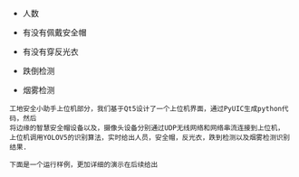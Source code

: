 - 人数
- 有没有佩戴安全帽
- 有没有穿反光衣

- 跌倒检测
- 烟雾检测





```
工地安全小助手上位机部分，我们基于Qt5设计了一个上位机界面，通过PyUIC生成python代码，然后
将边缘的智慧安全帽设备以及，摄像头设备分别通过UDP无线网络和网络串流连接到上位机，
上位机调用YOLOV5的识别算法，实时给出人员，安全帽，反光衣，跌到检测以及烟雾检测识别结果.

下面是一个运行样例，更加详细的演示在后续给出 
```















